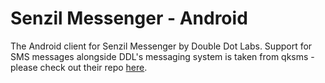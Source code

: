 # Senzil Messenger - Android

The Android client for Senzil Messenger by Double Dot Labs. Support for SMS messages alongside DDL's messaging system is taken from qksms - please check out their repo [here](https://github.com/moezbhatti/qksms).
